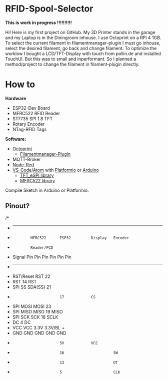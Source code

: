 # RFID-Spool-Selector
**This is work in progress !!!!!!!!!!**

Hi! Here is my first project on GitHub. 
My 3D Printer stands in the garage and my Laptop is in the Diningroom inhouse. I use Octoprint on a RPi 4 1GB. To select the current filament in filamentmanager-plugin I must go inhouse, select the desired filament, go back and change filament. To optimize the worklow I bought a LCD/TFT-Display with touch from pollin.de and installed TouchUI. But this was to small and inperformant. So I planned a method/project to change the filament in filament-plugin directly.

# How to
**Hardware** 
- ESP32-Dev Board
- MFRC522 RFID Reader
- ST7735 SPI 1.8 TFT
- Rotary Encoder
- NTag-RFID Tags

**Software:**
 - [Octoprint](https://octoprint.org/) 
	 - [Filamentmanager-Plugin](https://plugins.octoprint.org/plugins/filamentmanager/)
 - MQTT-Broker
 - [Node-Red](https://nodered.org/)
 - [VS-Code](https://code.visualstudio.com/)/[Atom](https://atom.io/) with [Platformio](https://platformio.org/) or [Arduino](https://www.arduino.cc/)
	 - [TFT_eSPI library](https://github.com/Bodmer/TFT_eSPI)
	 - [MFRC522 library](https://github.com/miguelbalboa/rfid)
	 
Compile Sketch in Arduino or Platformio. 

## Pinout?
/*
 * -----------------------------------------------------------------------------------------
 *             MFRC522      ESP32         Display   Encoder
 *             Reader/PCD   
 * Signal      Pin          Pin           Pin       Pin        Pin              Pin
 * -----------------------------------------------------------------------------------------
 * RST/Reset   RST          22             
 * RST                      14            RST
 * SPI SS      SDA(SS)      21            
 *                          17            CS
 * SPI MOSI    MOSI         23   
 * SPI MISO    MISO         19            MISO
 * SPI SCK     SCK          18            SCLK
 * DC                       4             DC    
 * VCC         VCC          3.3V          3.3V/BL   +
 * GND         GND          GND           GND       GND
 *                          5V            VCC
 *                          16                      SW
 *                          13                      DT
 *                          5                       CLK


<!--stackedit_data:
eyJoaXN0b3J5IjpbLTQ1NTc0OTYxLDI3NDkwNzYzNl19
-->
